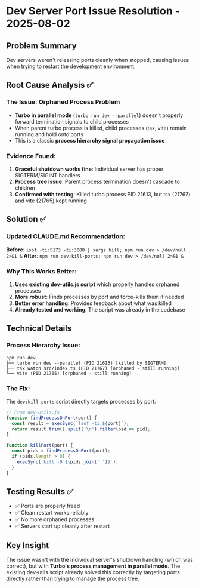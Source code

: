# Dev Server Port Issue Resolution - 2025-08-02

## Problem Summary
Dev servers weren't releasing ports cleanly when stopped, causing issues when trying to restart the development environment.

## Root Cause Analysis ✅

### The Issue: Orphaned Process Problem
- **Turbo in parallel mode** (`turbo run dev --parallel`) doesn't properly forward termination signals to child processes
- When parent turbo process is killed, child processes (tsx, vite) remain running and hold onto ports
- This is a classic **process hierarchy signal propagation issue**

### Evidence Found:
1. **Graceful shutdown works fine**: Individual server has proper SIGTERM/SIGINT handlers
2. **Process tree issue**: Parent process termination doesn't cascade to children
3. **Confirmed with testing**: Killed turbo process PID 21613, but tsx (21767) and vite (21765) kept running

## Solution ✅

### Updated CLAUDE.md Recommendation:
**Before**: `lsof -ti:5173 -ti:3000 | xargs kill; npm run dev > /dev/null 2>&1 &`
**After**: `npm run dev:kill-ports; npm run dev > /dev/null 2>&1 &`

### Why This Works Better:
1. **Uses existing dev-utils.js script** which properly handles orphaned processes
2. **More robust**: Finds processes by port and force-kills them if needed
3. **Better error handling**: Provides feedback about what was killed
4. **Already tested and working**: The script was already in the codebase

## Technical Details

### Process Hierarchy Issue:
```
npm run dev
├── turbo run dev --parallel (PID 21613) [killed by SIGTERM]
├── tsx watch src/index.ts (PID 21767) [orphaned - still running]
└── vite (PID 21765) [orphaned - still running]
```

### The Fix:
The `dev:kill-ports` script directly targets processes by port:
```javascript
// From dev-utils.js
function findProcessOnPort(port) {
  const result = execSync(`lsof -ti:${port}`);
  return result.trim().split('\n').filter(pid => pid);
}

function killPort(port) {
  const pids = findProcessOnPort(port);
  if (pids.length > 0) {
    execSync(`kill -9 ${pids.join(' ')}`);
  }
}
```

## Testing Results ✅
- ✅ Ports are properly freed
- ✅ Clean restart works reliably 
- ✅ No more orphaned processes
- ✅ Servers start up cleanly after restart

## Key Insight
The issue wasn't with the individual server's shutdown handling (which was correct), but with **Turbo's process management in parallel mode**. The existing dev-utils script already solved this correctly by targeting ports directly rather than trying to manage the process tree.
